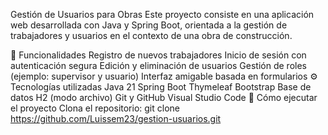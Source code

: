 Gestión de Usuarios para Obras
Este proyecto consiste en una aplicación web desarrollada con Java y Spring Boot, orientada a la gestión de trabajadores y usuarios en el contexto de una obra de construcción.

🧩 Funcionalidades
Registro de nuevos trabajadores
Inicio de sesión con autenticación segura
Edición y eliminación de usuarios
Gestión de roles (ejemplo: supervisor y usuario)
Interfaz amigable basada en formularios
⚙️ Tecnologías utilizadas
Java 21
Spring Boot
Thymeleaf
Bootstrap
Base de datos H2 (modo archivo)
Git y GitHub
Visual Studio Code
🚀 Cómo ejecutar el proyecto
Clona el repositorio:
git clone https://github.com/Luissem23/gestion-usuarios.git
